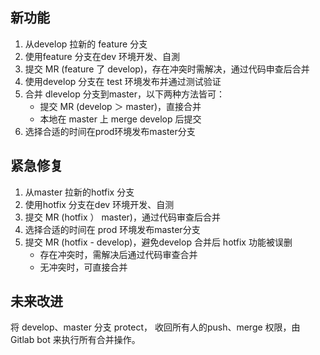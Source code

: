 ## 新功能

1. 从develop 拉新的 feature 分支
2. 使用feature 分支在dev 环境开发、自測
3. 提交 MR (feature 了 develop)，存在冲突时需解决，通过代码申查后合并
4. 使用develop 分支在 test 环境发布并通过测试验证
5. 合并 dlevelop 分支到master，以下两种方法皆可：
    - 提交 MR (develop ＞ master)，直接合并 
    - 本地在 master 上 merge develop 后提交
6. 选择合适的时间在prod环境发布master分支
## 紧急修复
1. 从master 拉新的hotfix 分支
2. 使用hotfix 分支在dev 环境开发、自测
3. 提交 MR (hotfix ） master)，通过代码审查后合并
4. 选择合适的时间在 prod 环境发布master分支
5. 提交 MR (hotfix - develop)，避免develop 合并后 hotfix 功能被误删
    - 存在冲突时，需解决后通过代码审查合并 
    - 无冲突时，可直接合并

## 未来改进
将 develop、master 分支 protect， 收回所有人的push、merge 权限，由 Gitlab bot 来执行所有合并操作。